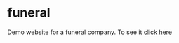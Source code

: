 # funeral
Demo website for a funeral company. To see it [click here](https://metrollied.github.io/funeral/)
